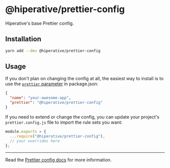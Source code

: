 # @hiperative/prettier-config

Hiperative's base Prettier config.

## Installation

```sh
yarn add --dev @hiperative/prettier-config
```

## Usage

If you don't plan on changing the config at all, the easiest way to install is
to use the
[`prettier` parameter](https://prettier.io/docs/en/configuration.html#sharing-configurations)
in package.json:

```json
{
  "name": "your-awesome-app",
  "prettier": "@hiperative/prettier-config"
}
```

If you need to extend or change the config, you can update your project's `prettier.config.js` file to import the rule sets you want:

```js
module.exports = {
  ...require("@hiperative/prettier-config"),
  // your overrides here
};
```

---

Read the [Prettier config docs](https://prettier.io) for more information.
